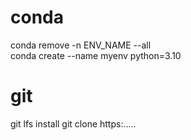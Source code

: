 # conda
conda remove -n ENV_NAME --all  
conda create --name myenv python=3.10

# git
git lfs install 
git clone https:.....
